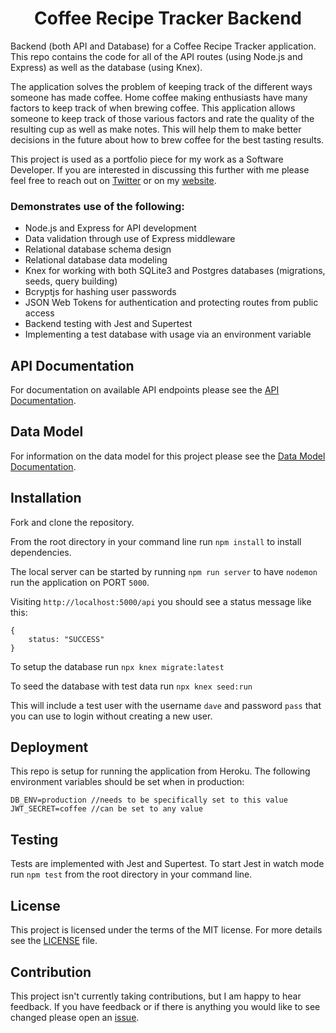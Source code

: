 <h1 align="center">
    Coffee Recipe Tracker Backend
</h1>

Backend (both API and Database) for a Coffee Recipe Tracker application. This repo contains the code for all of the API routes (using Node.js and Express) as well as the database (using Knex).

The application solves the problem of keeping track of the different ways someone has made coffee. Home coffee making enthusiasts have many factors to keep track of when brewing coffee. This application allows someone to keep track of those various factors and rate the quality of the resulting cup as well as make notes. This will help them to make better decisions in the future about how to brew coffee for the best tasting results.

This project is used as a portfolio piece for my work as a Software Developer. If you are interested in discussing this further with me please feel free to reach out on [Twitter](https://twitter.com/daveskull81) or on my [website](https://www.daveinden.com).

### Demonstrates use of the following:  
* Node.js and Express for API development
* Data validation through use of Express middleware
* Relational database schema design
* Relational database data modeling
* Knex for working with both SQLite3 and Postgres databases (migrations, seeds, query building)
* Bcryptjs for hashing user passwords
* JSON Web Tokens for authentication and protecting routes from public access
* Backend testing with Jest and Supertest
* Implementing a test database with usage via an environment variable

## API Documentation

For documentation on available API endpoints please see the [API Documentation](https://github.com/daveskull81/coffee-recipe-tracker-api/blob/master/docs/APIDOCS.md).

## Data Model

For information on the data model for this project please see the [Data Model Documentation](https://github.com/daveskull81/coffee-recipe-tracker-api/blob/master/docs/DATAMODEL.md).

## Installation

Fork and clone the repository.  

From the root directory in your command line run `npm install` to install dependencies.  

The local server can be started by running `npm run server` to have `nodemon` run the application on PORT `5000`.  

Visiting `http://localhost:5000/api` you should see a status message like this:
```
{
    status: "SUCCESS"
}
```

To setup the database run `npx knex migrate:latest`  

To seed the database with test data run `npx knex seed:run`  

This will include a test user with the username `dave` and password `pass` that you can use to login without creating a new user.

## Deployment

This repo is setup for running the application from Heroku. The following environment variables should be set when in production:
```
DB_ENV=production //needs to be specifically set to this value
JWT_SECRET=coffee //can be set to any value
```
## Testing

Tests are implemented with Jest and Supertest. To start Jest in watch mode run `npm test` from the root directory in your command line.

## License

This project is licensed under the terms of the MIT license. For more details see the [LICENSE](https://github.com/daveskull81/coffee-recipe-tracker-api/blob/master/LICENSE) file.

## Contribution
This project isn't currently taking contributions, but I am happy to hear feedback. If you have feedback or if there is anything you would like to see changed please open an [issue](https://github.com/daveskull81/coffee-recipe-tracker-api/issues).